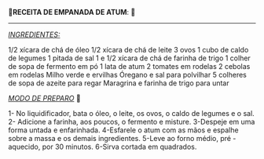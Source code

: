 :memo:**RECEITA DE EMPANADA DE ATUM**: :memo:

------

*<u>INGREDIENTES:</u>*

1/2 xícara de chá de óleo
1/2 xícara de chá de leite
3 ovos
1 cubo de caldo de legumes
1 pitada de sal
1 e 1/2 xícara de chá de farinha de trigo
1 colher de sopa de fermento em pó
1 lata de atum
2 tomates em rodelas
2 cebolas em rodelas
Milho verde e ervilhas
Óregano e sal para polvilhar
5 colheres de sopa de azeite para regar
Maragrina e farinha de trigo para untar

*<u>MODO DE PREPARO</u>* :ramen:

1- No liquidificador, bata o óleo, o leite, os ovos, o caldo de legumes e o sal.
2- Adicione a farinha, aos poucos, o fermento e misture.
3-Despeje em uma forma untada e enfarinhada.
4-Esfarele o atum com as mãos e espalhe sobre a massa e os demais ingredientes.
5-Leve ao forno médio, pré - aquecido, por 30 minutos.
6-Sirva cortada em quadrados.

